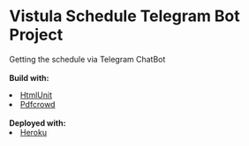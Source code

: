 # Vistula Schedule Telegram Bot Project

Getting the schedule via Telegram ChatBot
</br>
</br>
<strong>Build with:</strong>
<li><a href="https://github.com/HtmlUnit">HtmlUnit</a></li>
<li><a href="https://github.com/pdfcrowd/pdfcrowd-java">Pdfcrowd</a></li>
</br>
<strong>Deployed with:</strong>
<li><a href="https://www.heroku.com">Heroku</a></li>
